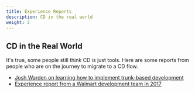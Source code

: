 ```yaml
---
title: Experience Reports
description: CD in the real world
weight: 2
---
```


## CD in the Real World

It's true, some people still think CD is just tools. Here are some reports from people who are on the journey to migrate to a CD flow.

- [Josh Warden on learning how to implement trunk-based development](https://jessewarden.com/2022/01/trunk-based-development-retro.html)
- [Experience report from a Walmart development team in 2017](https://www.youtube.com/watch?v=MHK16QNVXXU&t=6s)